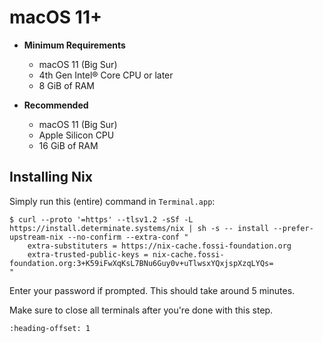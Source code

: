 # macOS 11+

* **Minimum Requirements**
    * macOS 11 (Big Sur)
    * 4th Gen Intel® Core CPU or later
    * 8 GiB of RAM
    
* **Recommended**
    * macOS 11 (Big Sur)
    * Apple Silicon CPU
    * 16 GiB of RAM

## Installing Nix

Simply run this (entire) command in `Terminal.app`:

```console
$ curl --proto '=https' --tlsv1.2 -sSf -L https://install.determinate.systems/nix | sh -s -- install --prefer-upstream-nix --no-confirm --extra-conf "
    extra-substituters = https://nix-cache.fossi-foundation.org
    extra-trusted-public-keys = nix-cache.fossi-foundation.org:3+K59iFwXqKsL7BNu6Guy0v+uTlwsxYQxjspXzqLYQs=
"
```

Enter your password if prompted. This should take around 5 minutes.

Make sure to close all terminals after you're done with this step.

```{include} _common.md
:heading-offset: 1

```
